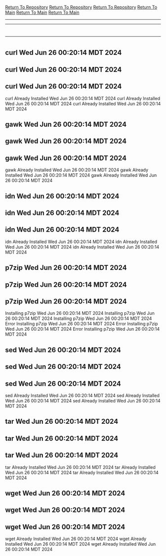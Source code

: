 [Return To Repository](https://github.com/DigitalWarrior/piholeparser/)
[Return To Repository](https://github.com/DigitalWarrior/piholeparser/)
[Return To Repository](https://github.com/DigitalWarrior/piholeparser/)
[Return To Main](https://github.com/DigitalWarrior/piholeparser/blob/master/RecentRunLogs/Mainlog.md)
[Return To Main](https://github.com/DigitalWarrior/piholeparser/blob/master/RecentRunLogs/Mainlog.md)
[Return To Main](https://github.com/DigitalWarrior/piholeparser/blob/master/RecentRunLogs/Mainlog.md)
____________________________________
____________________________________
# 
____________________________________
# 
# 
## curl Wed Jun 26 00:20:14 MDT 2024
## curl Wed Jun 26 00:20:14 MDT 2024
## curl Wed Jun 26 00:20:14 MDT 2024
curl Already Installed Wed Jun 26 00:20:14 MDT 2024
curl Already Installed Wed Jun 26 00:20:14 MDT 2024
curl Already Installed Wed Jun 26 00:20:14 MDT 2024
## gawk Wed Jun 26 00:20:14 MDT 2024
## gawk Wed Jun 26 00:20:14 MDT 2024
## gawk Wed Jun 26 00:20:14 MDT 2024
gawk Already Installed Wed Jun 26 00:20:14 MDT 2024
gawk Already Installed Wed Jun 26 00:20:14 MDT 2024
gawk Already Installed Wed Jun 26 00:20:14 MDT 2024
## idn Wed Jun 26 00:20:14 MDT 2024
## idn Wed Jun 26 00:20:14 MDT 2024
## idn Wed Jun 26 00:20:14 MDT 2024
idn Already Installed Wed Jun 26 00:20:14 MDT 2024
idn Already Installed Wed Jun 26 00:20:14 MDT 2024
idn Already Installed Wed Jun 26 00:20:14 MDT 2024
## p7zip Wed Jun 26 00:20:14 MDT 2024
## p7zip Wed Jun 26 00:20:14 MDT 2024
## p7zip Wed Jun 26 00:20:14 MDT 2024
Installing p7zip Wed Jun 26 00:20:14 MDT 2024
Installing p7zip Wed Jun 26 00:20:14 MDT 2024
Installing p7zip Wed Jun 26 00:20:14 MDT 2024
Error Installing p7zip Wed Jun 26 00:20:14 MDT 2024
Error Installing p7zip Wed Jun 26 00:20:14 MDT 2024
Error Installing p7zip Wed Jun 26 00:20:14 MDT 2024
## sed Wed Jun 26 00:20:14 MDT 2024
## sed Wed Jun 26 00:20:14 MDT 2024
## sed Wed Jun 26 00:20:14 MDT 2024
sed Already Installed Wed Jun 26 00:20:14 MDT 2024
sed Already Installed Wed Jun 26 00:20:14 MDT 2024
sed Already Installed Wed Jun 26 00:20:14 MDT 2024
## tar Wed Jun 26 00:20:14 MDT 2024
## tar Wed Jun 26 00:20:14 MDT 2024
## tar Wed Jun 26 00:20:14 MDT 2024
tar Already Installed Wed Jun 26 00:20:14 MDT 2024
tar Already Installed Wed Jun 26 00:20:14 MDT 2024
tar Already Installed Wed Jun 26 00:20:14 MDT 2024
## wget Wed Jun 26 00:20:14 MDT 2024
## wget Wed Jun 26 00:20:14 MDT 2024
## wget Wed Jun 26 00:20:14 MDT 2024
wget Already Installed Wed Jun 26 00:20:14 MDT 2024
wget Already Installed Wed Jun 26 00:20:14 MDT 2024
wget Already Installed Wed Jun 26 00:20:14 MDT 2024
